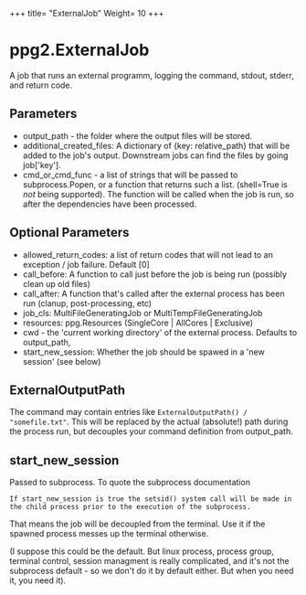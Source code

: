 +++
title= "ExternalJob"
Weight= 10
+++

# ppg2.ExternalJob

A job that runs an external programm, logging the command, stdout, stderr, and return code.

## Parameters

* output_path - the folder where the output files will be stored.
* additional_created_files: A dictionary of {key: relative_path} that will be added to the job's output. 
  Downstream jobs can find the files by going job['key'].
* cmd_or_cmd_func - a list of strings that will be passed to subprocess.Popen, or a function that returns such a list.
  (shell=True is *not* being supported). The function will be called when the job is run, so after the dependencies have been 
processed.

## Optional Parameters
* allowed_return_codes: a list of return codes that will not lead to an exception / job failure. Default [0]
* call_before: A function to call just before the job is being run (possibly clean up old files)
* call_after: A function that's called after the external process has been run (clanup, post-processing, etc)
* job_cls: MultiFileGeneratingJob or MultiTempFileGeneratingJob
* resources: ppg.Resources (SingleCore | AllCores | Exclusive)
* cwd - the 'current working directory' of the external process. Defaults to output_path,
* start_new_session: Whether the job should be spawed in a 'new session' (see below)


## ExternalOutputPath
The command may contain entries like `ExternalOutputPath() / "somefile.txt"`. This will be replaced by the actual (absolute!) path
during the process run, but decouples your command definition from output_path.


## start_new_session
Passed to subprocess. To quote the subprocess documentation

```If start_new_session is true the setsid() system call will be made in the child process prior to the execution of the subprocess.```

That means the job will be decoupled from the terminal. Use it if the spawned process messes up the terminal otherwise.

(I suppose this could be the default. But linux process, process group, terminal control, session managment is really complicated,
and it's not the subprocess default - so we don't do it by default either. But when you need it, you need it).


